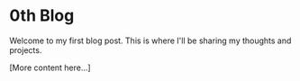 # 0th Blog

Welcome to my first blog post. This is where I'll be sharing my thoughts and projects.

[More content here...] 